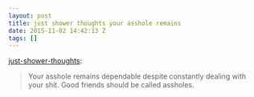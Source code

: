```yaml
---
layout: post
title: just shower thoughts your asshole remains
date: 2015-11-02 14:42:13 Z
tags: []
---
```

[just-shower-thoughts](http://just-shower-thoughts.tumblr.com/post/132403673664/your-asshole-remains-dependable-despite-constantly):

> Your asshole remains dependable despite constantly dealing with your shit. Good friends should be called assholes.
